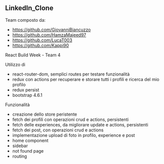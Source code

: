 ## LinkedIn_Clone

Team composto da:

-   https://github.com/GiovanniBiancuzzo
-   https://github.com/HamzaMajeed97
-   https://github.com/LucaT003
-   https://github.com/Kappi90

React Build Week - Team 4

Utilizzo di

-   react-router-dom, semplici routes per testare funzionalità
-   redux con actions per recuperare e storare tutti i profili e ricerca del mio profilo
-   redux persist
-   bootstrap 4.6.1

Funzionalità

-   creazione dello store peristente
-   fetch dei profili con operazioni crud e actions, persistenti
-   fetch delle experiences, da migliorare update e actions, persistenti
-   fetch dei post, con operazioni crud e actions
-   implementazione upload di foto in profilo, experience e post
-   home component
-   sidebar
-   not found page
-   routing
